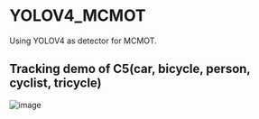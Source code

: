 # YOLOV4_MCMOT
Using YOLOV4 as detector for MCMOT.

## Tracking demo of C5(car, bicycle, person, cyclist, tricycle)
![image](https://github.com/CaptainEven/YOLOV4_MCMOT/blob/YOLOV4_MCMOT_dev/test5_track.gif)
